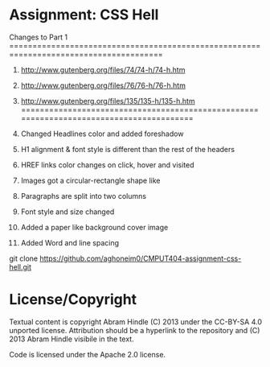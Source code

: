 Assignment: CSS Hell
====================


Changes to Part 1
=======================================================================================<br>
1) http://www.gutenberg.org/files/74/74-h/74-h.htm <br>
2) http://www.gutenberg.org/files/76/76-h/76-h.htm <br>
3) http://www.gutenberg.org/files/135/135-h/135-h.htm <br>
========================================================================================<br>

1) Changed Headlines color and added foreshadow <br>
2) H1 alignment & font style is different than the rest of the headers<br>
3) HREF links color changes on click, hover and visited <br>
4) Images got a circular-rectangle shape like<br>
5) Paragraphs are split into two columns <br>
6) Font style and size changed <br>
7) Added a paper like background cover image  <br>
8) Added Word and line spacing <br>



git clone https://github.com/aghoneim0/CMPUT404-assignment-css-hell.git

License/Copyright
=================

Textual content is copyright Abram Hindle (C) 2013 under the CC-BY-SA
4.0 unported license. Attribution should be a hyperlink to the
repository and (C) 2013 Abram Hindle visibile in the text.

Code is licensed under the Apache 2.0 license.


